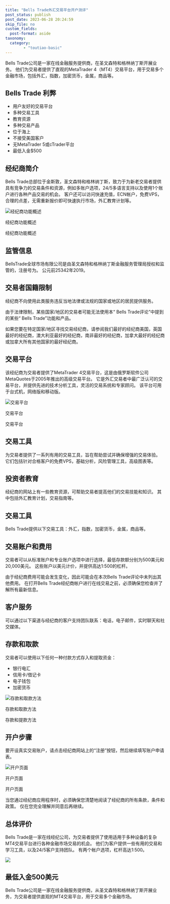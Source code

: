 ```yaml
---
title: "Bells Trade外汇交易平台开户测评"
post_status: publish
post_date: 2023-06-28 20:24:59
skip_file: no
custom_fields: 
  post-format: aside
taxonomy:
  category:
        - "toutiao-basic"
---
```


Bells Trade公司是一家在线金融服务提供商，在圣文森特和格林纳丁斯开展业务。 他们为交易者提供了直观的MetaTrader 4（MT4）交易平台，用于交易多个金融市场，包括外汇，指数，加密货币，金属，商品等。

## Bells Trade 利弊

- 用户友好的交易平台
- 多种交易工具
- 教育资源
- 多种交易产品
- 位于海上
- 不接受美国客户
- 无MetaTrader 5或cTrader平台
- 最低入金$500

## 经纪商简介

Bells Trade总部位于金斯敦，圣文森特和格林纳丁斯，致力于为新老交易者提供具有竞争力的交易条件和资源，例如多账户选项，24/5多语言支持以及使用1个账户进行各种产品交易的机会。 客户还可以访问快速充值，ECN帐户，免费VPS，合理的点差，无需重新报价即可快速执行市场，外汇教育计划等。

![经纪商功能概述](https://cdn.fendou.la/funstoutiao/2020/11/Bells-Trade-Review-Features-Overview.jpg "经纪商功能概述")

经纪商功能概述

经纪商功能概述

## 监管信息

BellsTrade全球市场有限公司是由圣文森特和格林纳丁斯金融服务管理局授权和监管的，注册号为。 公元前25342年2019。

## 交易者国籍限制

经纪商不向使用此类服务​​违反当地法律或法规的国家或地区的居民提供服务。

由于法律限制，某些国家/地区的交易者可能无法使用本“ Bells Trade评论”中提到的某些“ Bells Trade”功能和产品。

如果您要在特定国家/地区寻找交易经纪商，请参阅我们最好的经纪商美国，英国最好的经纪商，澳大利亚最好的经纪商，南非最好的经纪商，加拿大最好的经纪商或加拿大所有其他国家的最好经纪商。

## 交易平台

该经纪商为交易者提供了MetaTrader 4交易平台，这是由俄罗斯软件公司MetaQuotes于2005年推出的高级交易平台。 它是外汇交易者中最广泛认可的交易平台，并提供先进的技术分析工具，灵活的交易系统和专家顾问。 该平台可用于台式机，网络版和移动版。

![交易平台](https://cdn.fendou.la/funstoutiao/2020/11/Bells-Trade-Review-Trading-Platform-1024x1019.jpg "交易平台")

交易平台

交易平台

## 交易工具

为交易者提供了一系列有用的交易工具，旨在帮助尝试并确保增强的交易体验。 它们包括针对合格客户的免费VPS，基础分析，风险管理工具，高级图表等。

## 投资者教育

经纪商的网站上有一些教育资源，可帮助交易者提高他们的交易技能和知识。 其中包括外汇教育计划，交易指南等。

## 交易工具

Bells Trade提供以下交易工具：外汇，指数，加密货币，金属，商品等。

## 交易账户和费用

交易者可以从标准账户和专业账户选项中进行选择，最低存款额分别为500美元和20,000美元。 这些账户以美元计价，并提供高达1:500的杠杆。

由于经纪商费用可能会发生变化，因此可能会在本次Bells Trade评论中未列出其他费用。 在打开Bells Trade经纪商帐户进行在线交易之前，必须确保您检查并了解所有最新信息。

## 客户服务

可以通过以下渠道与经纪商的客户支持团队联系：电话，电子邮件，实时聊天和社交媒体。

## 存款和取款

交易者可以使用以下任何一种付款方式存入和提取资金：

- 银行电汇
- 信用卡/借记卡
- 电子钱包
- 加密货币

![存款和取款方法](https://cdn.fendou.la/funstoutiao/2020/11/Bells-Trade-Review-Deposit-and-Withdrawal-Methods-.jpg "存款和取款方法")

存款和取款方法

存款和提款方法

## 开户步骤

要开设真实交易账户，请点击经纪商网站上的“注册”按钮，然后继续填写账户申请表。

![开户页面](https://cdn.fendou.la/funstoutiao/2020/11/Bells-Trade-Account-Opening-Page.jpg "开户页面")

开户页面

开户页面

当您通过经纪商应用程序时，必须确保您清楚地阅读了经纪商的所有条款，条件和政策。 仅在您完全理解并同意后再继续。

## 总体评价

Bells Trade是一家在线经纪公司，为交易者提供了使用适用于多种设备的复杂MT4交易平台进行各种金融市场交易的机会。 他们为客户提供一些有用的交易和学习工具，以及24/5客户支持团队。 有两个帐户选项，杠杆高达1:500。

![](https://cdn.fendou.la/funstoutiao/2020/11/Bells-Trade-Logo.png)

## 最低入金500美元

Bells Trade公司是一家在线金融服务提供商，从圣文森特和格林纳丁斯开展业务，为交易者提供直观的MT4交易平台，用于交易多个金融市场。
